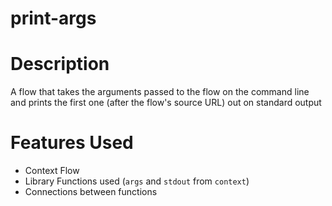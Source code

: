 print-args
==

Description
===
A flow that takes the arguments passed to the flow on the command line and prints 
the first one (after the flow's source URL) out on standard output

Features Used
===
* Context Flow
* Library Functions used (`args` and `stdout` from `context`)
* Connections between functions